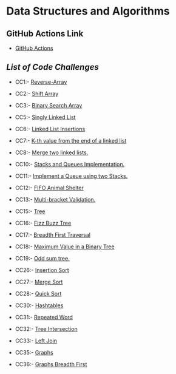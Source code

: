 # Data Structures and Algorithms

## GitHub Actions Link

* [GitHub Actions](https://github.com/ammarBadwan-401-advanced-javascript/data-structures-and-algorithms/actions)

## ***List of Code Challenges***

* CC1:- [Reverse-Array](https://github.com/ammarBadwan-401-advanced-javascript/data-structures-and-algorithms/tree/master/challenges/arrayReverse)

* CC2:- [Shift Array](https://github.com/ammarBadwan-401-advanced-javascript/data-structures-and-algorithms/tree/master/challenges/arrayShift)

* CC3:- [Binary Search Array](https://github.com/ammarBadwan-401-advanced-javascript/data-structures-and-algorithms/tree/master/challenges/arrayBinarySearch)

* CC5:- [Singly Linked List](https://github.com/ammarBadwan-401-advanced-javascript/data-structures-and-algorithms/tree/master/Data-Structures/linkedList)

* CC6:- [Linked List Insertions](https://github.com/ammarBadwan-401-advanced-javascript/data-structures-and-algorithms/tree/master/Data-Structures/linkedList)

* CC7:- [K-th value from the end of a linked list](https://github.com/ammarBadwan-401-advanced-javascript/data-structures-and-algorithms/tree/master/Data-Structures/linkedList)

* CC8:- [Merge two linked lists.](https://github.com/ammarBadwan-401-advanced-javascript/data-structures-and-algorithms/tree/master/Data-Structures/linkedList/llMerge)

* CC10:- [Stacks and Queues Implementation.](https://github.com/ammarBadwan-401-advanced-javascript/data-structures-and-algorithms/tree/master/Data-Structures/stacksAndQueues)

* CC11:- [Implement a Queue using two Stacks.](https://github.com/ammarBadwan-401-advanced-javascript/data-structures-and-algorithms/tree/master/Data-Structures/stacksAndQueues/queueWithStacks)

* CC12:- [FIFO Animal Shelter](https://github.com/ammarBadwan-401-advanced-javascript/data-structures-and-algorithms/tree/master/challenges/fifoAnimalShelter/)

* CC13:- [ Multi-bracket Validation.](https://github.com/ammarBadwan-401-advanced-javascript/data-structures-and-algorithms/tree/master/challenges/multiBracketValidation/)

* CC15:- [Tree](https://github.com/ammarBadwan-401-advanced-javascript/data-structures-and-algorithms/tree/master/Data-Structures/tree/)

* CC16:- [Fizz Buzz Tree](https://github.com/ammarBadwan-401-advanced-javascript/data-structures-and-algorithms/tree/master/challenges/fizzBuzzTree/)

* CC17:- [Breadth First Traversal](https://github.com/ammarBadwan-401-advanced-javascript/data-structures-and-algorithms/tree/master/challenges/breadthFirst/)

* CC18:- [Maximum Value in a Binary Tree](https://github.com/ammarBadwan-401-advanced-javascript/data-structures-and-algorithms/tree/master/Data-Structures/tree)

* CC19:- [ Odd sum tree.](https://github.com/ammarBadwan-401-advanced-javascript/data-structures-and-algorithms/tree/master/challenges/oddSumTree/)

* CC26:- [Insertion Sort](https://github.com/ammarBadwan-401-advanced-javascript/data-structures-and-algorithms/tree/master/challenges/insertionSort/)

* CC27:- [Merge Sort](https://github.com/ammarBadwan-401-advanced-javascript/data-structures-and-algorithms/tree/master/challenges/mergeSort/)

* CC28:- [Quick Sort](https://github.com/ammarBadwan-401-advanced-javascript/data-structures-and-algorithms/tree/master/challenges/quickSort/)

* CC30:- [Hashtables](https://github.com/ammarBadwan-401-advanced-javascript/data-structures-and-algorithms/tree/master/Data-Structures/hashtable)

* CC31:- [Repeated Word](https://github.com/ammarBadwan-401-advanced-javascript/data-structures-and-algorithms/tree/master/challenges/repeatedWord/)

* CC32:- [Tree Intersection](https://github.com/ammarBadwan-401-advanced-javascript/data-structures-and-algorithms/tree/master/challenges/treeIntersection/)

* CC33:- [Left Join](https://github.com/ammarBadwan-401-advanced-javascript/data-structures-and-algorithms/tree/master/challenges/leftJoin/)

* CC35:- [Graphs](https://github.com/ammarBadwan-401-advanced-javascript/data-structures-and-algorithms/tree/master/Data-Structures/graph)

* CC36:- [Graphs Breadth First](https://github.com/ammarBadwan-401-advanced-javascript/data-structures-and-algorithms/tree/master/Data-Structures/graph)